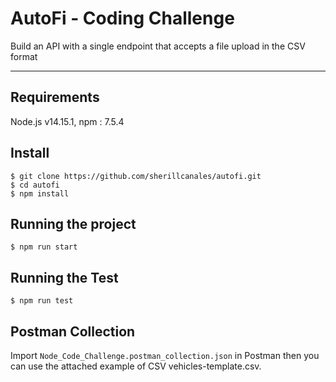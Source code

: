 # AutoFi - Coding Challenge

Build an API with a single endpoint that accepts a file upload in the CSV format

---
## Requirements

  Node.js v14.15.1,  npm : 7.5.4
 

## Install

    $ git clone https://github.com/sherillcanales/autofi.git
    $ cd autofi
    $ npm install

## Running the project

    $ npm run start

## Running the Test

    $ npm run test

## Postman Collection

Import `Node_Code_Challenge.postman_collection.json` in Postman then you can use the attached example of CSV vehicles-template.csv.
